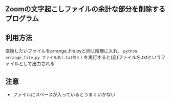 ## Zoomの文字起こしファイルの余計な部分を削除するプログラム

## 利用方法
変換したいファイルをarrange_file.pyと同じ階層に入れ、
`python arrange_file.py ファイル名(.txt除く)`
を実行すると(変)ファイル名.txtというファイルとして出力される

## 注意
- ファイルにスペースが入っているとうまくいかない
